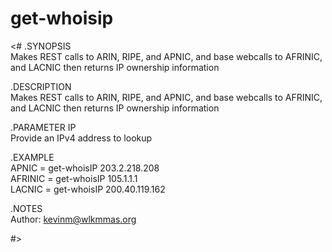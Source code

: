 # get-whoisip

<#
.SYNOPSIS<br>
    Makes REST calls to ARIN, RIPE, and APNIC, and base webcalls to AFRINIC, and LACNIC then returns IP ownership information
 
.DESCRIPTION<br>
    Makes REST calls to ARIN, RIPE, and APNIC, and base webcalls to AFRINIC, and LACNIC then returns IP ownership information
 
.PARAMETER IP<br>
    Provide an IPv4 address to lookup
 
 .EXAMPLE<br>
    APNIC   = get-whoisIP 203.2.218.208<br>
    AFRINIC = get-whoisIP 105.1.1.1<br>
    LACNIC  = get-whoisIP 200.40.119.162<br>

.NOTES<br>
    Author:  kevinm@wlkmmas.org

#>
